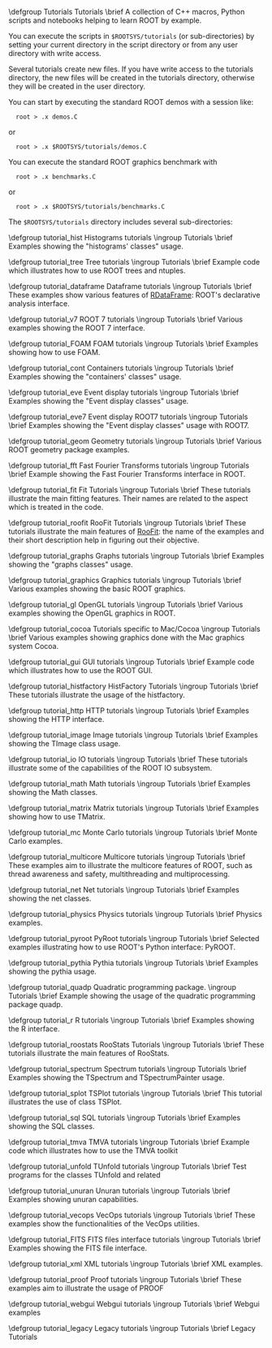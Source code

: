 \defgroup Tutorials Tutorials
\brief A collection of C++ macros, Python scripts and notebooks helping to learn ROOT by example.

You can execute the scripts in `$ROOTSYS/tutorials` (or sub-directories)
by setting your current directory in the script directory or from any
user directory with write access.

Several tutorials create new files. If you have write access to
the tutorials directory, the new files will be created in the tutorials
directory, otherwise they will be created in the user directory.

You can start by executing the standard ROOT demos with a session like:

```
  root > .x demos.C
```
or

```
  root > .x $ROOTSYS/tutorials/demos.C
```

You can execute the standard ROOT graphics benchmark with

```
  root > .x benchmarks.C
```

or

```
  root > .x $ROOTSYS/tutorials/benchmarks.C
```

The `$ROOTSYS/tutorials` directory includes several sub-directories:

\defgroup tutorial_hist Histograms tutorials
\ingroup Tutorials
\brief Examples showing the "histograms' classes" usage.

\defgroup tutorial_tree Tree tutorials
\ingroup Tutorials
\brief Example code which illustrates how to use ROOT trees and ntuples.

\defgroup tutorial_dataframe Dataframe tutorials
\ingroup Tutorials
\brief These examples show various features of [RDataFrame](classROOT_1_1RDataFrame.html): ROOT's declarative analysis interface.

\defgroup tutorial_v7 ROOT 7 tutorials
\ingroup Tutorials
\brief Various examples showing the ROOT 7 interface.

\defgroup tutorial_FOAM FOAM tutorials
\ingroup Tutorials
\brief Examples showing how to use FOAM.

\defgroup tutorial_cont Containers tutorials
\ingroup Tutorials
\brief Examples showing the "containers' classes" usage.

\defgroup tutorial_eve Event display tutorials
\ingroup Tutorials
\brief Examples showing the "Event display classes" usage.

\defgroup tutorial_eve7 Event display ROOT7 tutorials
\ingroup Tutorials
\brief Examples showing the "Event display classes" usage with ROOT7.

\defgroup tutorial_geom Geometry tutorials
\ingroup Tutorials
\brief Various ROOT geometry package examples.

\defgroup tutorial_fft Fast Fourier Transforms tutorials
\ingroup Tutorials
\brief Example showing the Fast Fourier Transforms interface in ROOT.

\defgroup tutorial_fit Fit Tutorials
\ingroup Tutorials
\brief These tutorials illustrate the main fitting features. Their names are related to the aspect which is treated in the code.

\defgroup tutorial_roofit RooFit Tutorials
\ingroup Tutorials
\brief These tutorials illustrate the main features of [RooFit](group__Roofitmain.html): the name of the examples and their short description help in figuring out their objective.

\defgroup tutorial_graphs Graphs tutorials
\ingroup Tutorials
\brief Examples showing the "graphs classes" usage.

\defgroup tutorial_graphics Graphics tutorials
\ingroup Tutorials
\brief Various examples showing the basic ROOT graphics.

\defgroup tutorial_gl OpenGL tutorials
\ingroup Tutorials
\brief Various examples showing the OpenGL graphics in ROOT.

\defgroup tutorial_cocoa Tutorials specific to Mac/Cocoa
\ingroup Tutorials
\brief Various examples showing graphics done with the Mac graphics system Cocoa.

\defgroup tutorial_gui GUI tutorials
\ingroup Tutorials
\brief Example code which illustrates how to use the ROOT GUI.

\defgroup tutorial_histfactory HistFactory Tutorials
\ingroup Tutorials
\brief These tutorials illustrate the usage of the histfactory.

\defgroup tutorial_http HTTP tutorials
\ingroup Tutorials
\brief Examples showing the HTTP interface.

\defgroup tutorial_image Image tutorials
\ingroup Tutorials
\brief Examples showing the TImage class usage.

\defgroup tutorial_io IO tutorials
\ingroup Tutorials
\brief These tutorials illustrate some of the capabilities of the ROOT IO subsystem.

\defgroup tutorial_math Math tutorials
\ingroup Tutorials
\brief Examples showing the Math classes.

\defgroup tutorial_matrix Matrix tutorials
\ingroup Tutorials
\brief Examples showing how to use TMatrix.

\defgroup tutorial_mc Monte Carlo tutorials
\ingroup Tutorials
\brief Monte Carlo examples.

\defgroup tutorial_multicore Multicore tutorials
\ingroup Tutorials
\brief These examples aim to illustrate the multicore features of ROOT, such as thread awareness and safety, multithreading and multiprocessing.

\defgroup tutorial_net Net tutorials
\ingroup Tutorials
\brief Examples showing the net classes.

\defgroup tutorial_physics Physics tutorials
\ingroup Tutorials
\brief Physics examples.

\defgroup tutorial_pyroot PyRoot tutorials
\ingroup Tutorials
\brief Selected examples illustrating how to use ROOT's Python interface: PyROOT.

\defgroup tutorial_pythia Pythia tutorials
\ingroup Tutorials
\brief Examples showing the pythia usage.

\defgroup tutorial_quadp Quadratic programming package.
\ingroup Tutorials
\brief Example showing the usage of the quadratic programming package quadp.

\defgroup tutorial_r R tutorials
\ingroup Tutorials
\brief Examples showing the R interface.

\defgroup tutorial_roostats RooStats Tutorials
\ingroup Tutorials
\brief These tutorials illustrate the main features of RooStats.

\defgroup tutorial_spectrum Spectrum tutorials
\ingroup Tutorials
\brief Examples showing the TSpectrum and TSpectrumPainter usage.

\defgroup tutorial_splot TSPlot tutorials
\ingroup Tutorials
\brief This tutorial illustrates the use of class TSPlot.

\defgroup tutorial_sql SQL tutorials
\ingroup Tutorials
\brief Examples showing the SQL classes.

\defgroup tutorial_tmva TMVA tutorials
\ingroup Tutorials
\brief Example code which illustrates how to use the TMVA toolkit

\defgroup tutorial_unfold TUnfold tutorials
\ingroup Tutorials
\brief Test programs for the classes TUnfold and related

\defgroup tutorial_unuran Unuran tutorials
\ingroup Tutorials
\brief Examples showing unuran capabilities.

\defgroup tutorial_vecops VecOps tutorials
\ingroup Tutorials
\brief These examples show the functionalities of the VecOps utilities.

\defgroup tutorial_FITS FITS files interface tutorials
\ingroup Tutorials
\brief Examples showing the FITS file interface.

\defgroup tutorial_xml XML tutorials
\ingroup Tutorials
\brief XML examples.

\defgroup tutorial_proof Proof tutorials
\ingroup Tutorials
\brief These examples aim to illustrate the usage of PROOF

\defgroup tutorial_webgui Webgui tutorials
\ingroup Tutorials
\brief Webgui examples

\defgroup tutorial_legacy Legacy tutorials
\ingroup Tutorials
\brief Legacy Tutorials

